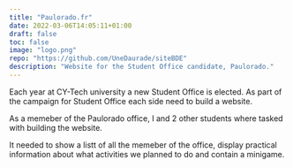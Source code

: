 ```yaml
---
title: "Paulorado.fr"
date: 2022-03-06T14:05:11+01:00
draft: false
toc: false
image: "logo.png"
repo: "https://github.com/UneDaurade/siteBDE"
description: "Website for the Student Office candidate, Paulorado."
---
```


Each year at CY-Tech university a new Student Office is elected. As part of the campaign for Student Office each side need to build a website.

As a memeber of the Paulorado office, I and 2 other students where tasked with building the website.

It needed to show a listt of all the memeber of the office, display practical information about what activities we planned to do and contain a minigame.
